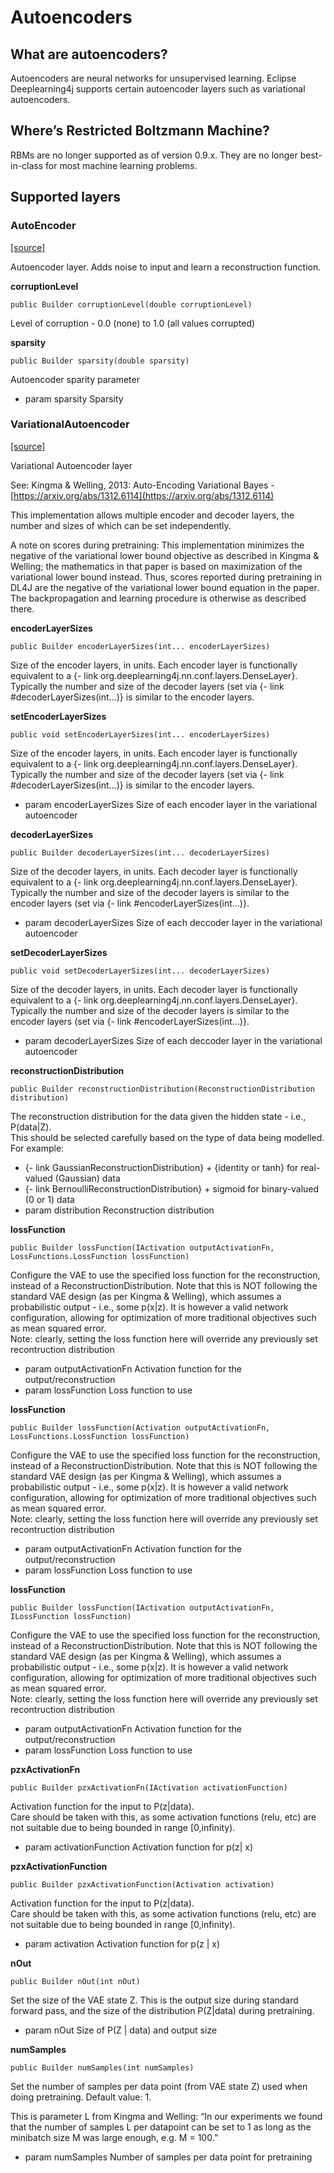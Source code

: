 # Autoencoders

## What are autoencoders?

Autoencoders are neural networks for unsupervised learning. Eclipse Deeplearning4j supports certain autoencoder layers such as variational autoencoders.

## Where’s Restricted Boltzmann Machine?

RBMs are no longer supported as of version 0.9.x. They are no longer best-in-class for most machine learning problems.

## Supported layers

### AutoEncoder

[\[source\]](https://github.com/eclipse/deeplearning4j/tree/master/deeplearning4j/deeplearning4j-nn/src/main/java/org/deeplearning4j/nn/conf/layers/AutoEncoder.java)

Autoencoder layer. Adds noise to input and learn a reconstruction function.

**corruptionLevel**

```text
public Builder corruptionLevel(double corruptionLevel)
```

Level of corruption - 0.0 \(none\) to 1.0 \(all values corrupted\)

**sparsity**

```text
public Builder sparsity(double sparsity)
```

Autoencoder sparity parameter

* param sparsity Sparsity

### VariationalAutoencoder

[\[source\]](https://github.com/eclipse/deeplearning4j/tree/master/deeplearning4j/deeplearning4j-nn/src/main/java/org/deeplearning4j/nn/conf/layers/variational/VariationalAutoencoder.java)

Variational Autoencoder layer

See: Kingma & Welling, 2013: Auto-Encoding Variational Bayes - [https://arxiv.org/abs/1312.6114](https://arxiv.org/abs/1312.6114)

This implementation allows multiple encoder and decoder layers, the number and sizes of which can be set independently.

A note on scores during pretraining: This implementation minimizes the negative of the variational lower bound objective as described in Kingma & Welling; the mathematics in that paper is based on maximization of the variational lower bound instead. Thus, scores reported during pretraining in DL4J are the negative of the variational lower bound equation in the paper. The backpropagation and learning procedure is otherwise as described there.

**encoderLayerSizes**

```text
public Builder encoderLayerSizes(int... encoderLayerSizes)
```

Size of the encoder layers, in units. Each encoder layer is functionally equivalent to a {- link org.deeplearning4j.nn.conf.layers.DenseLayer}. Typically the number and size of the decoder layers \(set via {- link \#decoderLayerSizes\(int…\)} is similar to the encoder layers.

**setEncoderLayerSizes**

```text
public void setEncoderLayerSizes(int... encoderLayerSizes)
```

Size of the encoder layers, in units. Each encoder layer is functionally equivalent to a {- link org.deeplearning4j.nn.conf.layers.DenseLayer}. Typically the number and size of the decoder layers \(set via {- link \#decoderLayerSizes\(int…\)} is similar to the encoder layers.

* param encoderLayerSizes Size of each encoder layer in the variational autoencoder

**decoderLayerSizes**

```text
public Builder decoderLayerSizes(int... decoderLayerSizes)
```

Size of the decoder layers, in units. Each decoder layer is functionally equivalent to a {- link org.deeplearning4j.nn.conf.layers.DenseLayer}. Typically the number and size of the decoder layers is similar to the encoder layers \(set via {- link \#encoderLayerSizes\(int…\)}.

* param decoderLayerSizes Size of each deccoder layer in the variational autoencoder

**setDecoderLayerSizes**

```text
public void setDecoderLayerSizes(int... decoderLayerSizes)
```

Size of the decoder layers, in units. Each decoder layer is functionally equivalent to a {- link org.deeplearning4j.nn.conf.layers.DenseLayer}. Typically the number and size of the decoder layers is similar to the encoder layers \(set via {- link \#encoderLayerSizes\(int…\)}.

* param decoderLayerSizes Size of each deccoder layer in the variational autoencoder

**reconstructionDistribution**

```text
public Builder reconstructionDistribution(ReconstructionDistribution distribution)
```

The reconstruction distribution for the data given the hidden state - i.e., P\(data\|Z\).  
This should be selected carefully based on the type of data being modelled. For example:

* {- link GaussianReconstructionDistribution} + {identity or tanh} for real-valued \(Gaussian\) data  
* {- link BernoulliReconstructionDistribution} + sigmoid for binary-valued \(0 or 1\) data  
* param distribution Reconstruction distribution

**lossFunction**

```text
public Builder lossFunction(IActivation outputActivationFn, LossFunctions.LossFunction lossFunction)
```

Configure the VAE to use the specified loss function for the reconstruction, instead of a ReconstructionDistribution. Note that this is NOT following the standard VAE design \(as per Kingma & Welling\), which assumes a probabilistic output - i.e., some p\(x\|z\). It is however a valid network configuration, allowing for optimization of more traditional objectives such as mean squared error.  
Note: clearly, setting the loss function here will override any previously set recontruction distribution

* param outputActivationFn Activation function for the output/reconstruction
* param lossFunction Loss function to use

**lossFunction**

```text
public Builder lossFunction(Activation outputActivationFn, LossFunctions.LossFunction lossFunction)
```

Configure the VAE to use the specified loss function for the reconstruction, instead of a ReconstructionDistribution. Note that this is NOT following the standard VAE design \(as per Kingma & Welling\), which assumes a probabilistic output - i.e., some p\(x\|z\). It is however a valid network configuration, allowing for optimization of more traditional objectives such as mean squared error.  
Note: clearly, setting the loss function here will override any previously set recontruction distribution

* param outputActivationFn Activation function for the output/reconstruction
* param lossFunction Loss function to use

**lossFunction**

```text
public Builder lossFunction(IActivation outputActivationFn, ILossFunction lossFunction)
```

Configure the VAE to use the specified loss function for the reconstruction, instead of a ReconstructionDistribution. Note that this is NOT following the standard VAE design \(as per Kingma & Welling\), which assumes a probabilistic output - i.e., some p\(x\|z\). It is however a valid network configuration, allowing for optimization of more traditional objectives such as mean squared error.  
Note: clearly, setting the loss function here will override any previously set recontruction distribution

* param outputActivationFn Activation function for the output/reconstruction
* param lossFunction Loss function to use

**pzxActivationFn**

```text
public Builder pzxActivationFn(IActivation activationFunction)
```

Activation function for the input to P\(z\|data\).  
Care should be taken with this, as some activation functions \(relu, etc\) are not suitable due to being bounded in range \[0,infinity\).

* param activationFunction Activation function for p\(z\| x\)

**pzxActivationFunction**

```text
public Builder pzxActivationFunction(Activation activation)
```

Activation function for the input to P\(z\|data\).  
Care should be taken with this, as some activation functions \(relu, etc\) are not suitable due to being bounded in range \[0,infinity\).

* param activation Activation function for p\(z \| x\)

**nOut**

```text
public Builder nOut(int nOut)
```

Set the size of the VAE state Z. This is the output size during standard forward pass, and the size of the distribution P\(Z\|data\) during pretraining.

* param nOut Size of P\(Z \| data\) and output size

**numSamples**

```text
public Builder numSamples(int numSamples)
```

Set the number of samples per data point \(from VAE state Z\) used when doing pretraining. Default value: 1.

This is parameter L from Kingma and Welling: “In our experiments we found that the number of samples L per datapoint can be set to 1 as long as the minibatch size M was large enough, e.g. M = 100.”

* param numSamples Number of samples per data point for pretraining

